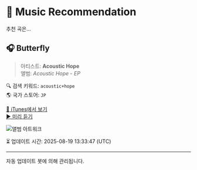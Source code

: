 
# 🎵 Music Recommendation

추천 곡은...

## 🎧 Butterfly  
> 아티스트: **Acoustic Hope**  
> 앨범: _Acoustic Hope - EP_  

🔍 검색 키워드: `acoustic+hope`  
🌎 국가 스토어: `JP`

[🔗 iTunes에서 보기](https://music.apple.com/jp/album/butterfly/1506943854?i=1506943928&uo=4)  
[▶️ 미리 듣기](https://audio-ssl.itunes.apple.com/itunes-assets/AudioPreview123/v4/cb/8b/6f/cb8b6f1c-8da4-d59b-ad41-336981981966/mzaf_5068560384149501037.plus.aac.p.m4a)

![앨범 아트워크](https://is1-ssl.mzstatic.com/image/thumb/Music113/v4/31/a2/80/31a280c3-8c93-7d2d-49e2-b9484f39b065/rls00092917.jpg/100x100bb.jpg)

⏳ 업데이트 시간: 2025-08-19 13:33:47 (UTC)

---
자동 업데이트 봇에 의해 관리됩니다.
